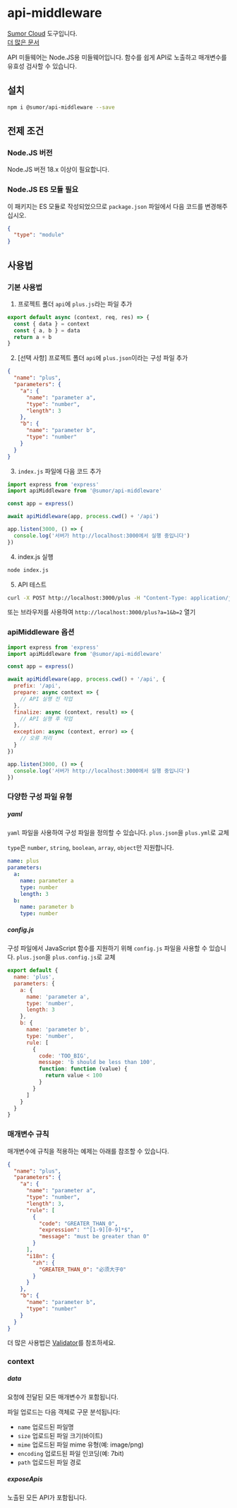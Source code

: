 # api-middleware

[Sumor Cloud](https://sumor.cloud) 도구입니다.  
[더 많은 문서](https://sumor.cloud/api-middleware)

API 미들웨어는 Node.JS용 미들웨어입니다.
함수를 쉽게 API로 노출하고 매개변수를 유효성 검사할 수 있습니다.

## 설치

```bash
npm i @sumor/api-middleware --save
```

## 전제 조건

### Node.JS 버전

Node.JS 버전 18.x 이상이 필요합니다.

### Node.JS ES 모듈 필요

이 패키지는 ES 모듈로 작성되었으므로 `package.json` 파일에서 다음 코드를 변경해주십시오.

```json
{
  "type": "module"
}
```

## 사용법

### 기본 사용법

1. 프로젝트 폴더 `api`에 `plus.js`라는 파일 추가

```js
export default async (context, req, res) => {
  const { data } = context
  const { a, b } = data
  return a + b
}
```

2. [선택 사항] 프로젝트 폴더 `api`에 `plus.json`이라는 구성 파일 추가

```json
{
  "name": "plus",
  "parameters": {
    "a": {
      "name": "parameter a",
      "type": "number",
      "length": 3
    },
    "b": {
      "name": "parameter b",
      "type": "number"
    }
  }
}
```

3. `index.js` 파일에 다음 코드 추가

```javascript
import express from 'express'
import apiMiddleware from '@sumor/api-middleware'

const app = express()

await apiMiddleware(app, process.cwd() + '/api')

app.listen(3000, () => {
  console.log('서버가 http://localhost:3000에서 실행 중입니다')
})
```

4. index.js 실행

```bash
node index.js
```

5. API 테스트

```bash
curl -X POST http://localhost:3000/plus -H "Content-Type: application/json" -d '{"a": 1, "b": 2}'
```

또는 브라우저를 사용하여 `http://localhost:3000/plus?a=1&b=2` 열기

### apiMiddleware 옵션

```javascript
import express from 'express'
import apiMiddleware from '@sumor/api-middleware'

const app = express()

await apiMiddleware(app, process.cwd() + '/api', {
  prefix: '/api',
  prepare: async context => {
    // API 실행 전 작업
  },
  finalize: async (context, result) => {
    // API 실행 후 작업
  },
  exception: async (context, error) => {
    // 오류 처리
  }
})

app.listen(3000, () => {
  console.log('서버가 http://localhost:3000에서 실행 중입니다')
})
```

### 다양한 구성 파일 유형

##### yaml

`yaml` 파일을 사용하여 구성 파일을 정의할 수 있습니다. `plus.json`을 `plus.yml`로 교체

`type`은 `number`, `string`, `boolean`, `array`, `object`만 지원합니다.

```yaml
name: plus
parameters:
  a:
    name: parameter a
    type: number
    length: 3
  b:
    name: parameter b
    type: number
```

##### config.js

구성 파일에서 JavaScript 함수를 지원하기 위해 `config.js` 파일을 사용할 수 있습니다. `plus.json`을 `plus.config.js`로 교체

```javascript
export default {
  name: 'plus',
  parameters: {
    a: {
      name: 'parameter a',
      type: 'number',
      length: 3
    },
    b: {
      name: 'parameter b',
      type: 'number',
      rule: [
        {
          code: 'TOO_BIG',
          message: 'b should be less than 100',
          function: function (value) {
            return value < 100
          }
        }
      ]
    }
  }
}
```

### 매개변수 규칙

매개변수에 규칙을 적용하는 예제는 아래를 참조할 수 있습니다.

```json
{
  "name": "plus",
  "parameters": {
    "a": {
      "name": "parameter a",
      "type": "number",
      "length": 3,
      "rule": [
        {
          "code": "GREATER_THAN_0",
          "expression": "^[1-9][0-9]*$",
          "message": "must be greater than 0"
        }
      ],
      "i18n": {
        "zh": {
          "GREATER_THAN_0": "必须大于0"
        }
      }
    },
    "b": {
      "name": "parameter b",
      "type": "number"
    }
  }
}
```

더 많은 사용법은 [Validator](https://sumor.cloud/validator/)를 참조하세요.

### context

##### data

요청에 전달된 모든 매개변수가 포함됩니다.

파일 업로드는 다음 객체로 구문 분석됩니다:

- `name` 업로드된 파일명
- `size` 업로드된 파일 크기(바이트)
- `mime` 업로드된 파일 mime 유형(예: image/png)
- `encoding` 업로드된 파일 인코딩(예: 7bit)
- `path` 업로드된 파일 경로

##### exposeApis

노출된 모든 API가 포함됩니다.
